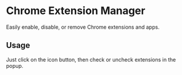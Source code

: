 Chrome Extension Manager
========================

Easily enable, disable, or remove Chrome extensions and apps.

Usage
-----

Just click on the icon button, then check or uncheck extensions in the popup.
